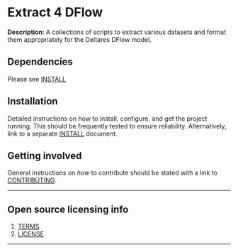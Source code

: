 # Extract 4 DFlow

**Description**: A collections of scripts to extract various datasets and format
them appropriately for the Deltares DFlow model.

## Dependencies

Please see [INSTALL](INSTALL.md)

## Installation

Detailed instructions on how to install, configure, and get the project running.
This should be frequently tested to ensure reliability. Alternatively, link to
a separate [INSTALL](INSTALL.md) document.

## Getting involved

General instructions on _how_ to contribute should be stated with a link to [CONTRIBUTING](CONTRIBUTING.md).


----

## Open source licensing info
1. [TERMS](TERMS.md)
2. [LICENSE](LICENSE)


----


